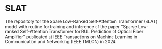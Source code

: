 # SLAT

The repository for the Spare Low-Ranked Self-Attention Transformer (SLAT) model with routine for training and inference of the paper "Sparse Low-ranked Self-Attention Transformer for RUL Prediction of Optical Fiber Amplifier" publicated at IEEE Transactions on Machine Learning in Communication and Networking (IEEE TMLCN) in 2024. 
